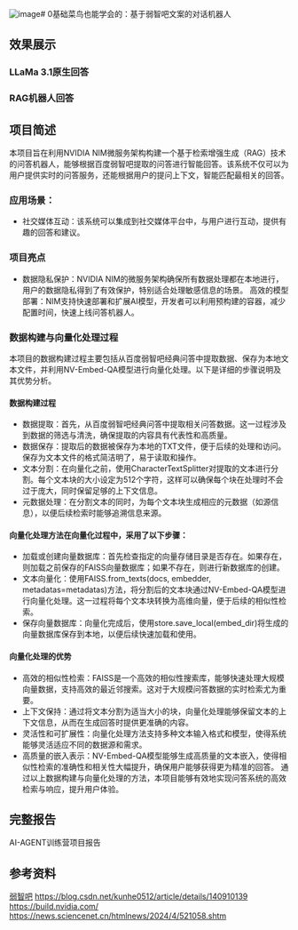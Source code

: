 ![image](https://github.com/user-attachments/assets/82e51900-407c-4fc8-a298-2d42f0b760ac)# 0基础菜鸟也能学会的：基于弱智吧文案的对话机器人
## 效果展示
### LLaMa 3.1原生回答

### RAG机器人回答

## 项目简述
本项目旨在利用NVIDIA NIM微服务架构构建一个基于检索增强生成（RAG）技术的问答机器人，能够根据百度弱智吧提取的问答进行智能回答。该系统不仅可以为用户提供实时的问答服务，还能根据用户的提问上下文，智能匹配最相关的回答。

### 应用场景：
- 社交媒体互动：该系统可以集成到社交媒体平台中，与用户进行互动，提供有趣的回答和建议。
### 项目亮点
- 数据隐私保护：NVIDIA NIM的微服务架构确保所有数据处理都在本地进行，用户的数据隐私得到了有效保护，特别适合处理敏感信息的场景。
高效的模型部署：NIM支持快速部署和扩展AI模型，开发者可以利用预构建的容器，减少配置时间，快速上线问答机器人。

### 数据构建与向量化处理过程
  本项目的数据构建过程主要包括从百度弱智吧经典问答中提取数据、保存为本地文本文件，并利用NV-Embed-QA模型进行向量化处理。以下是详细的步骤说明及其优势分析。
#### 数据构建过程
- 数据提取：首先，从百度弱智吧经典问答中提取相关问答数据。这一过程涉及到数据的筛选与清洗，确保提取的内容具有代表性和高质量。
- 数据保存：提取后的数据被保存为本地的TXT文件，便于后续的处理和访问。保存为文本文件的格式简洁明了，易于读取和操作。
- 文本分割：在向量化之前，使用CharacterTextSplitter对提取的文本进行分割。每个文本块的大小设定为512个字符，这样可以确保每个块在处理时不会过于庞大，同时保留足够的上下文信息。
- 元数据处理：在分割文本的同时，为每个文本块生成相应的元数据（如源信息），以便后续检索时能够追溯信息来源。
#### 向量化处理方法在向量化过程中，采用了以下步骤：
- 加载或创建向量数据库：首先检查指定的向量存储目录是否存在。如果存在，则加载之前保存的FAISS向量数据库；如果不存在，则进行新数据库的创建。
- 文本向量化：使用FAISS.from_texts(docs, embedder, metadatas=metadatas)方法，将分割后的文本块通过NV-Embed-QA模型进行向量化处理。这一过程将每个文本块转换为高维向量，便于后续的相似性检索。
- 保存向量数据库：向量化完成后，使用store.save_local(embed_dir)将生成的向量数据库保存到本地，以便后续快速加载和使用。
#### 向量化处理的优势
- 高效的相似性检索：FAISS是一个高效的相似性搜索库，能够快速处理大规模向量数据，支持高效的最近邻搜索。这对于大规模问答数据的实时检索尤为重要。
- 上下文保持：通过将文本分割为适当大小的块，向量化处理能够保留文本的上下文信息，从而在生成回答时提供更准确的内容。
- 灵活性和可扩展性：向量化处理方法支持多种文本输入格式和模型，使得系统能够灵活适应不同的数据源和需求。
- 高质量的嵌入表示：NV-Embed-QA模型能够生成高质量的文本嵌入，使得相似性检索的准确性和相关性大幅提升，确保用户能够获得更为精准的回答。
通过以上数据构建与向量化处理的方法，本项目能够有效地实现问答系统的高效检索与响应，提升用户体验。

## 完整报告
AI-AGENT训练营项目报告

## 参考资料
[弱智吧](https://tieba.baidu.com/f?kw=%E5%BC%B1%E6%99%BA&ie=utf-8)
https://blog.csdn.net/kunhe0512/article/details/140910139
https://build.nvidia.com/
https://news.sciencenet.cn/htmlnews/2024/4/521058.shtm




